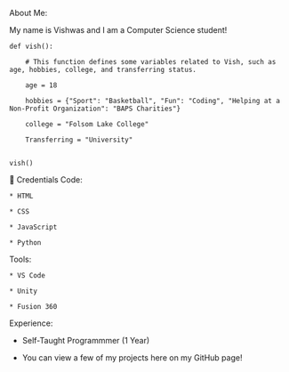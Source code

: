 About Me:

My name is Vishwas and I am a Computer Science student!


    def vish():

        # This function defines some variables related to Vish, such as age, hobbies, college, and transferring status.
    
        age = 18
        
        hobbies = {"Sport": "Basketball", "Fun": "Coding", "Helping at a Non-Profit Organization": "BAPS Charities"}
        
        college = "Folsom Lake College"
        
        Transferring = "University"

    
    vish()
  

💼 Credentials
Code:

    * HTML

    * CSS

    * JavaScript

    * Python 

Tools:

    * VS Code

    * Unity

    * Fusion 360 

Experience:

* Self-Taught Programmmer (1 Year) 
    
* You can view a few of my projects here on my GitHub page!
